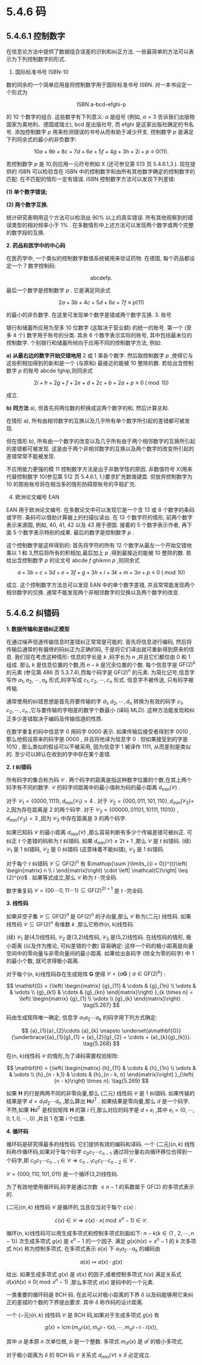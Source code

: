 # 5.4.6 码

## 5.4.6.1 控制数字

在信息论方法中提供了数据组合误差的识别和纠正方法. 一些最简单的方法可以表示为下列控制数字的形式.

1. 国际标准书号 ISBN-10

数的同余的一个简单应用是将控制数字用于国际标准书号 ISBN. 对一本书设定一个形式为

$$
\text{ISBN a-bcd-efghi-p} \tag{5.263a}
$$

的 10 个数字的组合. 这些数字有下列意义: $a$ 是组号 (例如, $a = 3$ 告诉我们出版物国家为奥地利、德国或瑞士), bcd 是出版社号, 而 efghi 是这家出版社确定的书名号. 添加控制数字 $p$ 用来检测错误的书号从而有助于减少开支. 控制数字 $p$ 是满足下列同余式的最小的非负数字:

$$
{10a} + {9b} + {8c} + {7d} + {6e} + {5f} + {4g} + {3h} + {2i} + p \equiv  0\left( {11}\right) . \tag{5.263b}
$$

若控制数字 $p$ 是 10,则应用一元符号例如 $\mathrm{X}$ (还可参见第 513 页 5.4.6.1,3.). 现在提供的 ISBN 可以检验含在 ISBN 中的控制数字和由所有其他数字确定的控制数字的匹配. 在不匹配的情形一定有错误. ISBN 控制数字方法可以发现下列差错:

**(1) 单个数字错误;**

**(2) 两个数字互换.**

统计研究表明用这个方法可以检测出 ${90}\%$ 以上的真实错误. 所有其他观察到的错误类型的相对频率小于 $1\%$ . 在多数情形中上述方法可以发现两个数字或两个完整的数字段的互换.

**2. 药品和医学中的中心码**

在医药学中, 一个类似的控制数字数值系统被用来验证药物. 在德国, 每个药品都设定一个 7 数字控制码:

$$
\text{abcdefp.} \tag{5.264a}
$$

最后一个数字是控制数字 $p$ . 它是满足同余式

$$
{2a} + {3b} + {4c} + {5d} + {6e} + {7f} \equiv  p\left( {11}\right)  \tag{5.264b}
$$

的最小的非负数字. 在这里可发现单个数字差错或两个数字互换. 3. 账号

银行和储蓄所应用为至多 10 位数字 (这取决于营业额) 的统一的账号. 第一个 (至多 4 个) 数字用于账号的分类. 其余 6 个数字表示实际的账号, 其中包括最末位的控制数字. 个别银行和储蓄所倾向于应用不同的控制数字方法, 例如:

**a) 从最右边的数字开始交错地用** 2 或 1 乘各个数字. 然后取控制数字 $p$ ,使得它与这些积相加得到的新和是一个 (与原和) 最接近的能被 10 整除的数. 若给出含控制数字 $p$ 的账号 abcde fghip,则同余式

$$
{2i} + h + {2g} + f + {2e} + d + {2c} + b + {2a} + p \equiv  0\;\left( {\;\operatorname{mod}\;{10}}\right)  \tag{5.265}
$$

成立.

**b) 同方法** a), 但首先将两位数的积换成这两个数字的和, 然后计算总和.

在情形 a), 所有由相邻数字的互换以及几乎所有单个数字所引起的差错都可被发现.

但在情形 b), 所有由一个数字的改变以及几乎所有由于两个相邻数字的互换所引起的差错都可被发现. 这是由于两个非相邻数字的互换以及两个数字的改变所引起的差错常常不能被发现.

不应用能力更强的模 11 控制数字方法是出于非数学性的原因. 非数值符号 X(用来代替控制数字 10(参见第 512 页 5.4.6.1, 1.)要求扩充数值键盘. 但放弃控制数字为 10 的那些账号将在相当多的情形防碍原账号的平稳扩充.

4. 欧洲论文编号 EAN

EAN 用于欧洲论文编号. 在多数论文中可以发现它是一个含 13 或 8 个数字的条码或字符. 条码可以借助计算器上的扫描仪读出. 在 13 个数字符的情形, 前两个数字表示来源国, 例如, 40, 41, 42 以及 43 用于德国. 接着的 5 个数字表示作者, 再下面 5 个数字表示特别的成果. 最后的数字是控制数字 $p$ .

这个控制数字是这样得到的: 首先将字符的所有 12 个数字从最左一个开始交错地乘以 1 和 3,然后将所有的积相加,最后加上 $p$ ,得到最接近的能被 10 整除的数. 若给出含控制数字 $p$ 的论文号 abcde $f$ ghikmn $p$ ,则同余式

$$
a + {3b} + c + {3d} + e + {3f} + g + {3h} + i + {3k} + m + {3n} + p \equiv  0\;\left( {\;\operatorname{mod}\;{10}}\right)  \tag{5.266}
$$

成立. 这个控制数字方法总可以发现 EAN 中的单个数字差错, 并且常常能发现两个相邻数字的交换. 通常不能发现两个非相邻数字的交换以及两个数字的改变.

## 5.4.6.2 纠错码

**1. 数据传输和差错纠正模型**

在通过噪声信道传输信息时差错纠正常常是可能的. 首先将信息进行编码, 然后将传输后通常的有偏倚的码纠正为正确的码, 于是将它们译出就可重新得到原来的信息. 我们现在考虑这种情形: 信息的字长是 $k$ ,码字长为 $n$ ,并且它们都仅由 0 和 1 组成. 那么 $k$ 是信息位置的个数,而 $n - k$ 是冗余位置的个数. 每个信息字是 $\mathrm{{GF}}{\left( 2\right) }^{k}$ 的元素 (参见第 486 页 5.3.7.4),而每个码字是 $\mathrm{{GF}}{\left( 2\right) }^{n}$ 的元素. 为简化记号,信息字写作 ${a}_{1},{a}_{2},\cdots ,{a}_{k}$ 形式,码字写成 ${c}_{1},{c}_{2},\cdots ,{c}_{n}$ 形式. 信息字不被传送, 只有码字被传输.

通常使用的纠错思想是首先将要传输的字 ${d}_{1},{d}_{2},\cdots ,{d}_{n}$ 转换为有效的码字 ${c}_{1},{c}_{2},\cdots ,{c}_{n}$ ,它与要传输的字相差的数字个数最小 (译码 MLD). 这种方法能发现和纠正多少差错取决于编码及传输信道的性质.

在数字重复的码中信息字 0 用码字 0000 表示. 如果传输后接受者得到字 0010 , 那么他假设原来的码字是 0000 , 并且将他译为信息字 0 . 但如果接受到的字是 1010 , 那么类似的假设可以不被采用, 因为信息字 1 被译作 1111, 从而差别是类似的. 至少可以辨认在收到的字中存在某个差错.

**2. $t$ 纠错码**

所有码字的集合称为码 $\mathcal{C}$ . 两个码字的距离是指这种数字位置的个数,在其上两个码字有不同的数字. $\mathcal{C}$ 的码字间距离中的最小值称为码的最小距离 ${d}_{\min }\left( \mathcal{C}\right)$ .

对于 ${\mathcal{C}}_{1} = \{ {0000},{1111}\} ,{d}_{\min }\left( {\mathcal{C}}_{1}\right)  = 4$ . 对于 ${\mathcal{C}}_{2} = \{ {000},{011},{101},{110}\} ,{d}_{\min }\left( {\mathcal{C}}_{2}\right)  =$ 2,因为存在距离是 2 的两个码字. 对于 ${\mathcal{C}}_{3} = \{ {00000},{01101},{10111},{11010}\}$ , ${d}_{\min }\left( {\mathcal{C}}_{3}\right)  = 3$ ,因为 ${\mathcal{C}}_{3}$ 中存在距离是 3 的两个码字.

如果已知码 $\mathcal{C}$ 的最小距离 ${d}_{\min }\left( \mathcal{C}\right)$ ,那么容易判断有多少个传输差错可被纠正. 可纠正 $t$ 个差错的码称为 $t$ 纠错码. 如果 ${d}_{\min }\left( \mathcal{C}\right)  \geq  {2t} + 1$ ,那么 $\mathcal{C}$ 是 $t$ 纠错码. (续) ${\mathcal{C}}_{1}$ 是 1 纠错码, ${\mathcal{C}}_{2}$ 是 0 纠错码 (这意味着不能纠错), ${\mathcal{C}}_{3}$ 是 1 纠错码.

对于每个 $t$ 纠错码 $\mathcal{C} \subseteq  \mathrm{{GF}}{\left( 2\right) }^{n}$ 有 $\mathop{\sum }\limits_{{i = 0}}^{t}\left( \begin{matrix} n \\  i \end{matrix}\right)  \cdot  \left| \mathcal{C}\right|  \leq  {2}^{n}$ . 如果等式成立,那么 $\mathcal{C}$ 称为 $t$ -完全码.

数字重复码 $\mathcal{C} = \{ {00}\cdots 0,{11}\cdots 1\}  \subseteq  \mathrm{{GF}}{\left( 2\right) }^{{2t} + 1}$ 是 $t$ -完全码.

**3. 线性码**

如果非空子集 $\mathcal{C} \subseteq  \mathrm{{GF}}{\left( 2\right) }^{n}$ 是 $\mathrm{{GF}}{\left( 2\right) }^{n}$ 的子向量,那么 $\mathcal{C}$ 称为(二元) 线性码. 如果线性码 $\mathcal{C} \subseteq  \mathrm{{GF}}{\left( 2\right) }^{n}$ 有维数 $k$ ,那么它称作(n, k)线性码.

(续) ${\mathcal{C}}_{1}$ 是(4,1)线性码, ${\mathcal{C}}_{2}$ 是(3,2)线性码, ${\mathcal{C}}_{3}$ 是(5,2)线性码. 在线性码的情形, 极小距离 (以及作为推论, 可纠差错的个数) 容易确定: 这样一个码的极小距离是向量空间中的零向量与非零向量间的最小距离. 如果给出各码字 (除全为零的码字) 中 1 的最小个数, 就可求得极小距离.

对于每个(n, k)线性码存在生成矩阵 $\mathbf{G}$ 使得 $\mathcal{C} = \left\{  {a\mathbf{G} \mid  a \in  \mathrm{{GF}}{\left( 2\right) }^{k}}\right\}$ :

$$
\mathbf{G} = {\left( \begin{matrix} {g}_{11} & \cdots & {g}_{1n} \\  \vdots & & \vdots \\  {g}_{k1} & \cdots & {g}_{kn} \end{matrix}\right) }_{k \times  n} = \left( \begin{matrix} {g}_{1} \\  \vdots \\  {g}_{k} \end{matrix}\right) . \tag{5.267}
$$

码由生成矩阵唯一确定; 信息字 ${a}_{1}{a}_{2}\cdots {a}_{k}$ 的码字用下列方式确定:

$$
{a}_{1}{a}_{2}\cdots {a}_{k} \mapsto  \underset{a\mathbf{G}}{\underbrace{{a}_{1}{g}_{1} + {a}_{2}{g}_{2} + \cdots  + {a}_{k}{g}_{k}}}. \tag{5.268}
$$

在(n, k)线性码 $\mathcal{C}$ 的情形,为了译码需要校验矩阵:

$$
\mathbf{H} = {\left( \begin{matrix} {h}_{11} & \cdots & {h}_{1n} \\  \vdots & & \vdots \\  {h}_{n - k,1} & \cdots & {h}_{n - k, n} \end{matrix}\right) }_{\left( {n - k}\right)  \times  n}. \tag{5.269}
$$

如果 $\mathbf{H}$ 的行是两两不同的非零向量,那么 (二元) 线性码 $\mathcal{C}$ 是 1 纠错码. 如果传输的结果是字 $d = {d}_{1}{d}_{2}\cdots {d}_{n}$ ,那么算出 $\mathbf{H}{d}^{\mathrm{T}}$ . 如果结果是零向量,那么 $d$ 是一个码字. 不然,如果 $\mathbf{H}{d}^{\mathrm{T}}$ 是校验矩阵 $\mathbf{H}$ 的第 $i$ 行,那么对应的码字是 $d + {e}_{i}$ ,其中 ${e}_{i} = \left( {0,\cdots ,0,1,0,\cdots ,0}\right)$ ,并且 1 在第 $i$ 个位置.

**4. 循环码**

循环码是研究得最多的线性码. 它们提供有效的编码和译码. 一个 $\left( {\text{二元})(n, k}\right)$ 线性码称作循环码,如果对于每个码字 ${c}_{0}{c}_{1}\cdots {c}_{n - 1}$ 通过将分量右向循环移位也得到一个码字,即 ${c}_{0}{c}_{1}\cdots {c}_{n - 1} \in  \mathcal{C} \Rightarrow  {c}_{n - 1}{c}_{0}{c}_{1}\cdots {c}_{n - 2} \in  \mathcal{C}$ .

$\mathcal{C} = \{ {000},{110},{101},{011}\}$ 是一个循环(3,2)线性码.

为了有效地使用循环码,码字是通过次数 $\leq  n - 1$ 的系数属于 $\mathrm{{GF}}\left( 2\right)$ 的多项式表示的.

$\left( {二\text{元}}\right) \left( {n, k}\right)$ 线性码 $\mathcal{C}$ 是循环的,当且仅当对于每个 $c\left( x\right)$ :

$$
c\left( x\right)  \in  \mathcal{C} \Rightarrow  c\left( x\right)  \cdot  x\left( {{\;\operatorname{mod}\;{x}^{n}} - 1}\right)  \in  \mathcal{C}. \tag{5.270}
$$

循环(n, k)线性码可以用生成多项式和控制多项式刻画如下: $n - k(k \in  \{ 1$ , $2,\cdots , n - 1\} )$ 次生成多项式 $g\left( x\right)$ 是 ${x}^{n} - 1$ 的一个因子. 满足 $g\left( x\right) h\left( x\right)  = {x}^{n} - 1$ 的 $k$ 次多项式 $h\left( x\right)$ 称为控制多项式. 在多项式表示 $a\left( x\right)$ 下 ${a}_{1}{a}_{2}\cdots {a}_{k}$ 的编码由

$$
a\left( x\right)  \mapsto  a\left( x\right)  \cdot  g\left( x\right)  \tag{5.271}
$$

给出. 如果生成多项式 $g\left( x\right)$ 是 $d\left( x\right)$ 的因子,或者控制多项式 $h\left( x\right)$ 满足关系式 $d\left( x\right) h\left( x\right)  \equiv  0\left( {{\;\operatorname{mod}\;{x}^{n}} - 1}\right)$ ,那么多项式 $d\left( x\right)$ 是码中的一个元素.

一类重要的循环码是 $\mathrm{{BCH}}$ 码. 在此可以对极小距离的下界 $\delta$ 以及码能够用它来纠正的差错的个数的下界提出要求. 其中 $\delta$ 称作码的设计距离.

一个 $\left( {-\text{元}}\right) \left( {n, k}\right)$ 线性码 $\mathcal{C}$ 是 $\mathrm{{BCH}}$ 码,如果对于生成多项式 $g\left( x\right)$ 有

$$
g\left( x\right)  = \operatorname{lcm}\left( {{m}_{{\alpha }^{b}}\left( x\right) ,{m}_{{\alpha }^{b + 1}}\left( x\right) ,\cdots ,{m}_{{\alpha }^{b + \delta  - 2}}\left( x\right) }\right) , \tag{5.272}
$$

其中 $\alpha$ 是本原 $n$ 次单位根, $b$ 是一个整数. 多项式 ${m}_{{\alpha }^{j}}\left( x\right)$ 是 ${\alpha }^{j}$ 的极小多项式.

对于极小距离为 $\delta$ 的 $\mathrm{{BCH}}$ 码 $\mathcal{C}$ 关系式 ${d}_{\min }\left( \mathcal{C}\right)  \geq  \delta$ 必定成立.

